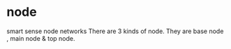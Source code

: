 # node
smart sense node networks
There are 3 kinds of node. They are base node , main node & top node.